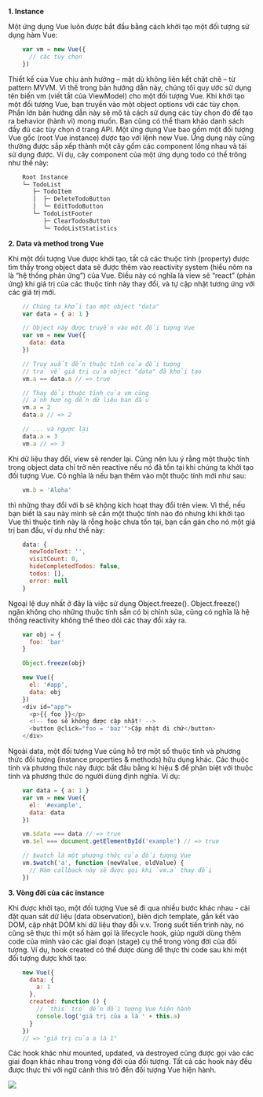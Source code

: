 **1. Instance**

Một ứng dụng Vue luôn được bắt đầu bằng cách khởi tạo một đối tượng sử dụng hàm Vue:
```javascript
    var vm = new Vue({
      // các tùy chọn
    })
```

Thiết kế của Vue chịu ảnh hưởng – mặt dù không liên kết chặt chẽ – từ pattern MVVM. Vì thế trong bản hướng dẫn này, chúng tôi quy ước sử dụng tên biến vm (viết tắt của ViewModel) cho một đối tượng Vue.
Khi khởi tạo một đối tượng Vue, bạn truyền vào một object options với các tùy chọn. Phần lớn bản hướng dẫn này sẽ mô tả cách sử dụng các tùy chọn đó để tạo ra behavior (hành vi) mong muốn. Bạn cũng có thể tham khảo danh sách đầy đủ các tùy chọn ở trang API.
Một ứng dụng Vue bao gồm một đối tượng Vue gốc (root Vue instance) được tạo với lệnh new Vue. Ứng dụng này cũng thường được sắp xếp thành một cây gồm các component lồng nhau và tái sử dụng được. Ví dụ, cây component của một ứng dụng todo có thể trông như thế này:

```javascript
    Root Instance
    └─ TodoList
       ├─ TodoItem
       │  ├─ DeleteTodoButton
       │  └─ EditTodoButton
       └─ TodoListFooter
          ├─ ClearTodosButton
          └─ TodoListStatistics
```

**2. Data và method trong Vue**

Khi một đối tượng Vue được khởi tạo, tất cả các thuộc tính (property) được tìm thấy trong object data sẽ được thêm vào reactivity system (hiểu nôm na là “hệ thống phản ứng”) của Vue. Điều này có nghĩa là view sẽ “react” (phản ứng) khi giá trị của các thuộc tính này thay đổi, và tự cập nhật tương ứng với các giá trị mới.

```javascript
    // Chúng ta khởi tạo một object "data"
    var data = { a: 1 }

    // Object này được truyền vào một đối tượng Vue
    var vm = new Vue({
      data: data
    })

    // Truy xuất đến thuộc tính của đối tượng 
    // trả về giá trị của object "data" đã khởi tạo 
    vm.a == data.a // => true

    // Thay đổi thuộc tính của vm cũng
    // ảnh hưởng đến dữ liệu ban đầu
    vm.a = 2
    data.a // => 2

    // ... và ngược lại
    data.a = 3
    vm.a // => 3
```

Khi dữ liệu thay đổi, view sẽ render lại. Cũng nên lưu ý rằng một thuộc tính trong object data chỉ trở nên reactive nếu nó đã tồn tại khi chúng ta khởi tạo đối tượng Vue. Có nghĩa là nếu bạn thêm vào một thuộc tính mới như sau:

```javascript
    vm.b = 'Aloha'
```

thì những thay đổi với b sẽ không kích hoạt thay đổi trên view. Vì thế, nếu bạn biết là sau này mình sẽ cần một thuộc tính nào đó nhưng khi khởi tạo Vue thì thuộc tính này là rỗng hoặc chưa tồn tại, bạn cần gán cho nó một giá trị ban đầu, ví dụ như thế này:

```javascript
    data: {
      newTodoText: '',
      visitCount: 0,
      hideCompletedTodos: false,
      todos: [],
      error: null
    }
```

Ngoại lệ duy nhất ở đây là việc sử dụng Object.freeze(). Object.freeze() ngăn không cho những thuộc tính sẵn có bị chỉnh sửa, cũng có nghĩa là hệ thống reactivity không thể theo dõi các thay đổi xảy ra.

```javascript
    var obj = {
      foo: 'bar'
    }

    Object.freeze(obj)

    new Vue({
      el: '#app',
      data: obj
    })
    <div id="app">
      <p>{{ foo }}</p>
      <!-- foo sẽ không được cập nhật! -->
      <button @click="foo = 'baz'">Cập nhật đi chứ</button>
    </div>
```

Ngoài data, một đối tượng Vue cũng hỗ trợ một số thuộc tính và phương thức đối tượng (instance properties & methods) hữu dụng khác. Các thuộc tính và phương thức này được bắt đầu bằng kí hiệu $ để phân biệt với thuộc tính và phương thức do người dùng định nghĩa. Ví dụ:

```javascript
    var data = { a: 1 }
    var vm = new Vue({
      el: '#example',
      data: data
    })

    vm.$data === data // => true
    vm.$el === document.getElementById('example') // => true

    // $watch là một phương thức của đối tượng Vue
    vm.$watch('a', function (newValue, oldValue) {
      // Hàm callback này sẽ được gọi khi `vm.a` thay đổi
    })
```


**3. Vòng đời của các instance**


Khi được khởi tạo, một đối tượng Vue sẽ đi qua nhiều bước khác nhau - cài đặt quan sát dữ liệu (data observation), biên dịch template, gắn kết vào DOM, cập nhật DOM khi dữ liệu thay đổi v.v. Trong suốt tiến trình này, nó cũng sẽ thực thi một số hàm gọi là lifecycle hook, giúp người dùng thêm code của mình vào các giai đoạn (stage) cụ thể trong vòng đời của đối tượng.
Ví dụ, hook created có thể được dùng để thực thi code sau khi một đối tượng được khởi tạo:

```javascript
    new Vue({
      data: {
        a: 1
      },
      created: function () {
        // `this` trỏ đến đối tượng Vue hiện hành
        console.log('giá trị của a là ' + this.a)
      }
    })
    // => "giá trị của a là 1"
```

Các hook khác như mounted, updated, và destroyed cũng được gọi vào các giai đoạn khác nhau trong vòng đời của đối tượng. Tất cả các hook này đều được thực thi với ngữ cảnh this trỏ đến đối tượng Vue hiện hành.

![](https://images.viblo.asia/d3eb5c27-9659-4aa6-a431-b7e4ef1decea.png)
